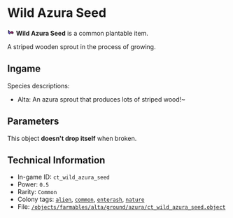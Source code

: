 # Wild Azura Seed

<img src="https://raw.githubusercontent.com/Ceterai/Enternia/main/objects/farmables/alta/ground/azura/icon.png" alt="Wild Azura Seed icon" loading="lazy" height="16px" width="auto" /> **Wild Azura Seed** is a common plantable item.

A striped wooden sprout in the process of growing.

## Ingame

Species descriptions:

- Alta: An azura sprout that produces lots of striped wood!~

## Parameters

This object **doesn't drop itself** when broken.

## Technical Information

- In-game ID: `ct_wild_azura_seed`
- Power: `0.5`
- Rarity: `Common`
- Colony tags: [`alien`](https://ceterai.github.io/MyEnternia/Wiki/Tags/Alien), [`common`](https://ceterai.github.io/MyEnternia/Wiki/Tags/Common), [`enterash`](https://ceterai.github.io/MyEnternia/Wiki/Tags/Enterash), [`nature`](https://ceterai.github.io/MyEnternia/Wiki/Tags/Nature)
- File: [`/objects/farmables/alta/ground/azura/ct_wild_azura_seed.object`](https://github.com/Ceterai/Enternia/blob/main/objects/farmables/alta/ground/azura/ct_wild_azura_seed.object)
